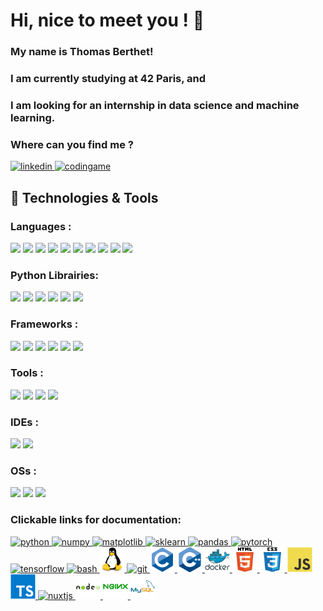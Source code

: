 # Hi, nice to meet you ! 👋

### My name is Thomas Berthet!
### 
### I am currently studying at 42 Paris, and 
### I am looking for an internship in data science and machine learning.
### Where can you find me ?
<a href="https://www.linkedin.com/in/thomas-berthet-a048a0263/" target="_blank" rel="noreferrer"> <img src="https://www.vectorlogo.zone/logos/linkedin/linkedin-tile.svg" alt="linkedin" width="40" height="40"/> </a>
<a href="https://www.linkedin.com/in/thomas-berthet-a048a0263/" target="_blank" rel="noreferrer"> <img src="https://vectorwiki.com/logo/codingame/download" alt="codingame" width="40" height="40"/> </a>


## 🔧 Technologies & Tools
### Languages :
![](https://img.shields.io/badge/Language-Python-brightgreen)
![](https://img.shields.io/badge/Language-C-brightgreen)
![](https://img.shields.io/badge/Language-C%2B%2B-brightgreen)
![](https://img.shields.io/badge/Language-ASMx64-brightgreen)
![](https://img.shields.io/badge/Language-Makefile-orange)
![](https://img.shields.io/badge/Language-Bash-orange)
![](https://img.shields.io/badge/Language-JavaScript-D031FF)
![](https://img.shields.io/badge/Language-Typescript-D031FF)
![](https://img.shields.io/badge/Language-HTML5-D031FF)
![](https://img.shields.io/badge/Language-CSS3-D031FF)

### Python Librairies:
![](https://img.shields.io/badge/Lib-Numpy-blue)
![](https://img.shields.io/badge/Lib-Matplotlib-blue)
![](https://img.shields.io/badge/Lib-Pandas-blue)
![](https://img.shields.io/badge/Lib-Sklearn-blue)
![](https://img.shields.io/badge/Lib-Pytorch-blue)
![](https://img.shields.io/badge/Lib-Tensorflow-blue)

### Frameworks :
![](https://img.shields.io/badge/Framework-Vue.Js-blueviolet)
![](https://img.shields.io/badge/Framework-Nuxt.js-blueviolet)
![](https://img.shields.io/badge/Framework-Node.js-blueviolet)
![](https://img.shields.io/badge/Framework-Prisma-blueviolet)
![](https://img.shields.io/badge/Framework-Colyseus-blueviolet)
![](https://img.shields.io/badge/Framework-JupyterNotebook-blueviolet)

### Tools :
![](https://img.shields.io/badge/Tools-Git-white)
![](https://img.shields.io/badge/Tools-Docker-white)
![](https://img.shields.io/badge/Tools-Nginx-white)
![](https://img.shields.io/badge/Tools-MySQL-white)

### IDEs :
![](https://img.shields.io/badge/IDE-VSCode-yellow)
![](https://img.shields.io/badge/IDE-Vim-yellow)

### OSs :
![](https://img.shields.io/badge/OS-Linux-red)
![](https://img.shields.io/badge/OS-Windows-red)
![](https://img.shields.io/badge/OS-MacOS-red)



<h3 align="left">Clickable links for documentation:</h3>
<p align="left">
<a href="https://www.python.org/" target="_blank" rel="noreferrer"> <img src="https://www.vectorlogo.zone/logos/python/python-icon.svg" alt="python" width="40" height="40"/> </a>
<!-- -->
<a href="https://numpy.org/doc/stable/index.html" target="_blank" rel="noreferrer"> <img src="https://www.vectorlogo.zone/logos/numpy/numpy-icon.svg" alt="numpy" width="40" height="40"/> </a>
<!-- -->
<a href="https://matplotlib.org/" target="_blank" rel="noreferrer"> <img src="https://upload.wikimedia.org/wikipedia/commons/0/01/Created_with_Matplotlib-logo.svg" alt="matplotlib" width="40" height="40"/> </a>
<!-- -->
<a href="https://scikit-learn.org/stable/index.html" target="_blank" rel="noreferrer"> <img src="https://scikit-learn.org/stable/_static/scikit-learn-logo-small.png" alt="sklearn" width="80" height="40"/> </a>
<!-- -->
<a href="https://pandas.pydata.org/ target="_blank" rel="noreferrer"> <img src="https://upload.wikimedia.org/wikipedia/commons/e/ed/Pandas_logo.svg" alt="pandas" width="80" height="40"/> </a>
<!-- -->
<a href="https://pytorch.org/" target="_blank" rel="noreferrer"> <img src="https://www.vectorlogo.zone/logos/pytorch/pytorch-icon.svg" alt="pytorch" width="40" height="40"/> </a>
<!-- -->
<a href="https://www.tensorflow.org/" target="_blank" rel="noreferrer"> <img src="https://www.vectorlogo.zone/logos/tensorflow/tensorflow-icon.svg" alt="tensorflow" width="40" height="40"/> </a>
<!-- -->
<a href="https://www.gnu.org/software/bash/" target="_blank" rel="noreferrer"> <img src="https://www.vectorlogo.zone/logos/gnu_bash/gnu_bash-icon.svg" alt="bash" width="40" height="40"/> </a>
<!-- -->
<a href="https://www.linux.org/" target="_blank" rel="noreferrer"> <img src="https://raw.githubusercontent.com/devicons/devicon/master/icons/linux/linux-original.svg" alt="linux" width="40" height="40"/> </a>
<!-- -->
<a href="https://git-scm.com/" target="_blank" rel="noreferrer"> <img src="https://www.vectorlogo.zone/logos/git-scm/git-scm-icon.svg" alt="git" width="40" height="40"/> </a>
<!-- -->
<a href="https://www.cprogramming.com/" target="_blank" rel="noreferrer"> <img src="https://raw.githubusercontent.com/devicons/devicon/master/icons/c/c-original.svg" alt="c" width="40" height="40"/> </a>
<!-- -->
<a href="https://www.w3schools.com/cpp/" target="_blank" rel="noreferrer"> <img src="https://raw.githubusercontent.com/devicons/devicon/master/icons/cplusplus/cplusplus-original.svg" alt="cplusplus" width="40" height="40"/> </a>
<!-- -->
<a href="https://www.docker.com/" target="_blank" rel="noreferrer"> <img src="https://raw.githubusercontent.com/devicons/devicon/master/icons/docker/docker-original-wordmark.svg" alt="docker" width="40" height="40"/> </a>
<!-- -->
<a href="https://www.w3.org/html/" target="_blank" rel="noreferrer"> <img src="https://raw.githubusercontent.com/devicons/devicon/master/icons/html5/html5-original-wordmark.svg" alt="html5" width="40" height="40"/> </a>
<!-- -->
<a href="https://www.w3schools.com/css/" target="_blank" rel="noreferrer"> <img src="https://raw.githubusercontent.com/devicons/devicon/master/icons/css3/css3-original-wordmark.svg" alt="css3" width="40" height="40"/> </a>
<!-- -->
<a href="https://developer.mozilla.org/en-US/docs/Web/JavaScript" target="_blank" rel="noreferrer"> <img src="https://raw.githubusercontent.com/devicons/devicon/master/icons/javascript/javascript-original.svg" alt="javascript" width="40" height="40"/> </a>
<!-- -->
<a href="https://www.typescriptlang.org/" target="_blank" rel="noreferrer"> <img src="https://raw.githubusercontent.com/devicons/devicon/master/icons/typescript/typescript-original.svg" alt="typescript" width="40" height="40"/> </a>
<!-- -->
<a href="https://nuxtjs.org/" target="_blank" rel="noreferrer"> <img src="https://www.vectorlogo.zone/logos/nuxtjs/nuxtjs-icon.svg" alt="nuxtjs" width="40" height="40"/> </a>
<!-- -->
<a href="https://nodejs.org" target="_blank" rel="noreferrer"> <img src="https://raw.githubusercontent.com/devicons/devicon/master/icons/nodejs/nodejs-original-wordmark.svg" alt="nodejs" width="40" height="40"/> </a>
<!-- -->
<a href="https://www.nginx.com" target="_blank" rel="noreferrer"> <img src="https://raw.githubusercontent.com/devicons/devicon/master/icons/nginx/nginx-original.svg" alt="nginx" width="40" height="40"/> </a>
<!-- -->
<a href="https://www.mysql.com/" target="_blank" rel="noreferrer"> <img src="https://raw.githubusercontent.com/devicons/devicon/master/icons/mysql/mysql-original-wordmark.svg" alt="mysql" width="40" height="40"/> </a>
</p>
